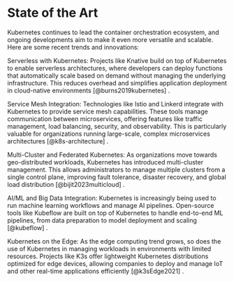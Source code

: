 # State of the Art

Kubernetes continues to lead the container orchestration ecosystem, and ongoing
developments aim to make it even more versatile and scalable. Here are some recent
trends and innovations:

Serverless with Kubernetes: Projects like Knative build on top of Kubernetes to
enable serverless architectures, where developers can deploy functions that
automatically scale based on demand without managing the underlying infrastructure.
This reduces overhead and simplifies application deployment in cloud-native
environments [@burns2019kubernetes] .

Service Mesh Integration: Technologies like Istio and Linkerd integrate with
Kubernetes to provide service mesh capabilities. These tools manage communication
between microservices, offering features like traffic management, load balancing,
security, and observability. This is particularly valuable for organizations running
large-scale, complex microservices architectures [@k8s-architecture] .

Multi-Cluster and Federated Kubernetes: As organizations move towards geo-distributed
workloads, Kubernetes has introduced multi-cluster management. This allows
administrators to manage multiple clusters from a single control plane, improving
fault tolerance, disaster recovery, and global load distribution [@bijit2023multicloud] .

AI/ML and Big Data Integration: Kubernetes is increasingly being used to run machine
learning workflows and manage AI pipelines. Open-source tools like Kubeflow are built
on top of Kubernetes to handle end-to-end ML pipelines, from data preparation to
model deployment and scaling [@kubeflow] .

Kubernetes on the Edge: As the edge computing trend grows, so does the use of
Kubernetes in managing workloads in environments with limited resources. Projects
like K3s offer lightweight Kubernetes distributions optimized for edge devices,
allowing companies to deploy and manage IoT and other real-time applications
efficiently [@k3sEdge2021] .
